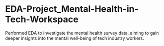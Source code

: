 # EDA-Project_Mental-Health-in-Tech-Workspace
Performed EDA to investigate the mental health survey data, aiming to gain deeper insights into the mental well-being of tech industry workers.
